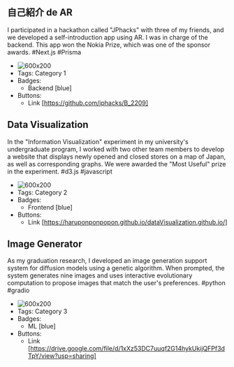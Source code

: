## 自己紹介 de AR
I participated in a hackathon called "JPhacks" with three of my friends, and we developed a self-introduction app using AR. I was in charge of the backend. This app won the Nokia Prize, which was one of the sponsor awards. #Next.js #Prisma
- ![600x200](https://user-images.githubusercontent.com/72190893/197318598-5fd3f9b5-3f76-420e-a8e7-1ba9a0e9abe8.png)
- Tags: Category 1
- Badges:
  - Backend [blue]
- Buttons:
  - Link [https://github.com/jphacks/B_2209]

## Data Visualization
In the "Information Visualization" experiment in my university's undergraduate program, I worked with two other team members to develop a website that displays newly opened and closed stores on a map of Japan, as well as corresponding graphs. We were awarded the "Most Useful" prize in the experiment. #d3.js #javascript
- ![600x200](https://user-images.githubusercontent.com/72332745/236677974-38429741-7699-43df-8e08-d3600b27e465.png)
- Tags: Category 2
- Badges:
  - Frontend [blue]
- Buttons:
  - Link [https://haruponponpopon.github.io/dataVisualization.github.io/]

## Image Generator
As my graduation research, I developed an image generation support system for diffusion models using a genetic algorithm. When prompted, the system generates nine images and uses interactive evolutionary computation to propose images that match the user's preferences. #python #gradio
- ![600x200](https://user-images.githubusercontent.com/72332745/236678556-01767ad5-69a5-4929-841b-098b4c3113d3.png)
- Tags: Category 3
- Badges:
  - ML [blue]
- Buttons:
  - Link [https://drive.google.com/file/d/1xXz53DC7uuqf2G14hykUkijQFPf3dTpY/view?usp=sharing]